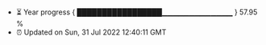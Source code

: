- ⏳ Year progress { █████████████████▁▁▁▁▁▁▁▁▁▁▁▁▁ } 57.95 %
- ⏰ Updated on Sun, 31 Jul 2022 12:40:11 GMT

